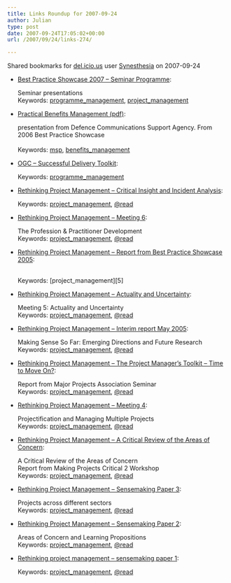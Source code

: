 ```yaml
---
title: Links Roundup for 2007-09-24
author: Julian
type: post
date: 2007-09-24T17:05:02+00:00
url: /2007/09/24/links-274/

---
```

Shared bookmarks for [del.icio.us][1] user  [Synesthesia][2] on 2007-09-24

  * [Best Practice Showcase 2007 &#8211; Seminar Programme][3]:
  
    Seminar presentations    
    Keywords: [programme_management][4], [project_management][5]
  * [Practical Benefits Management (pdf)][6]:
  
    presentation from Defence Communications Support Agency. From 2006 Best Practice Showcase<br>    
    Keywords: [msp][7], [benefits_management][8]
  * [OGC &#8211; Successful Delivery Toolkit][9]:
  
       
    Keywords: [programme_management][4]
  * [Rethinking Project Management &#8211; Critical Insight and Incident Analysis][10]:
  
       
    Keywords: [project_management][5], [@read][11]
  * [Rethinking Project Management &#8211; Meeting 6][12]:
  
    The Profession & Practitioner Development   
    Keywords: [project_management][5], [@read][11]
  * [Rethinking Project Management &#8211; Report from Best Practice Showcase 2005][13]:
  
    <br>    
    Keywords: [project_management][5]
  * [Rethinking Project Management &#8211; Actuality and Uncertainty][14]:
  
    Meeting 5: Actuality and Uncertainty   
    Keywords: [project_management][5], [@read][11]
  * [Rethinking Project Management &#8211; Interim report May 2005][15]:
  
    Making Sense So Far: Emerging Directions and Future Research   
    Keywords: [project_management][5], [@read][11]
  * [Rethinking Project Management &#8211; The Project Manager&#8217;s Toolkit &#8211; Time to Move On?][16]:
  
    Report from Major Projects Association Seminar   
    Keywords: [project_management][5], [@read][11]
  * [Rethinking Project Management &#8211; Meeting 4][17]:
  
    Projectification and Managing Multiple Projects   
    Keywords: [project_management][5], [@read][11]

<!--more-->

  * [Rethinking Project Management &#8211; A Critical Review of the Areas of Concern][18]:
  
    A Critical Review of the Areas of Concern<br>Report from Making Projects Critical 2 Workshop   
    Keywords: [project_management][5], [@read][11]
  * [Rethinking Project Management &#8211; Sensemaking Paper 3][19]:
  
    Projects across different sectors   
    Keywords: [project_management][5], [@read][11]
  * [Rethinking Project Management &#8211; Sensemaking Paper 2][20]:
  
    Areas of Concern and Learning Propositions   
    Keywords: [project_management][5], [@read][11]
  * [Rethinking project management &#8211; sensemaking paper 1][21]:
  
       
    Keywords: [project_management][5], [@read][11]

 [1]: http://del.icio.us/
 [2]: http://del.icio.us/synesthesia
 [3]: http://www.subjectmatters.co.uk/bestpractice/2007/seminar_prog/index.htm "http://www.subjectmatters.co.uk/bestpractice/2007/seminar_prog/index.htm"
 [4]: http://del.icio.us/synesthesia/programme_management
 [5]: http://del.icio.us/synesthesia/project_management
 [6]: http://www.subjectmatters.co.uk/bestpractice/2006/seminar_prog/presentations/SEM%20Alan%20Ferguson.pdf "http://www.subjectmatters.co.uk/bestpractice/2006/seminar_prog/presentations/SEM%20Alan%20Ferguson.pdf"
 [7]: http://del.icio.us/synesthesia/msp
 [8]: http://del.icio.us/synesthesia/benefits_management
 [9]: http://www.ogc.gov.uk/resource_toolkit.asp "http://www.ogc.gov.uk/resource_toolkit.asp"
 [10]: http://www.mace.manchester.ac.uk/project/research/management/rethinkpm/pdf/papers/critical_insights.pdf "http://www.mace.manchester.ac.uk/project/research/management/rethinkpm/pdf/papers/critical_insights.pdf"
 [11]: http://del.icio.us/synesthesia/@read
 [12]: http://www.mace.manchester.ac.uk/project/research/management/rethinkpm/pdf/papers/sp6.pdf "http://www.mace.manchester.ac.uk/project/research/management/rethinkpm/pdf/papers/sp6.pdf"
 [13]: http://www.mace.manchester.ac.uk/project/research/management/rethinkpm/pdf/papers/bestpracshow05.pdf "http://www.mace.manchester.ac.uk/project/research/management/rethinkpm/pdf/papers/bestpracshow05.pdf"
 [14]: http://www.mace.manchester.ac.uk/project/research/management/rethinkpm/pdf/papers/actuality_uncertainty.pdf "http://www.mace.manchester.ac.uk/project/research/management/rethinkpm/pdf/papers/actuality_uncertainty.pdf"
 [15]: http://www.mace.manchester.ac.uk/project/research/management/rethinkpm/pdf/papers/report.pdf "http://www.mace.manchester.ac.uk/project/research/management/rethinkpm/pdf/papers/report.pdf"
 [16]: http://www.mace.manchester.ac.uk/project/research/management/rethinkpm/pdf/papers/mpareport.pdf "http://www.mace.manchester.ac.uk/project/research/management/rethinkpm/pdf/papers/mpareport.pdf"
 [17]: http://www.mace.manchester.ac.uk/project/research/management/rethinkpm/pdf/papers/sp4proj.pdf "http://www.mace.manchester.ac.uk/project/research/management/rethinkpm/pdf/papers/sp4proj.pdf"
 [18]: http://www.mace.manchester.ac.uk/project/research/management/rethinkpm/pdf/papers/mpc2rep.pdf "http://www.mace.manchester.ac.uk/project/research/management/rethinkpm/pdf/papers/mpc2rep.pdf"
 [19]: http://www.mace.manchester.ac.uk/project/research/management/rethinkpm/pdf/papers/sp3projects.pdf "http://www.mace.manchester.ac.uk/project/research/management/rethinkpm/pdf/papers/sp3projects.pdf"
 [20]: http://www.mace.manchester.ac.uk/project/research/management/rethinkpm/pdf/papers/sp2focus.pdf "http://www.mace.manchester.ac.uk/project/research/management/rethinkpm/pdf/papers/sp2focus.pdf"
 [21]: http://www.mace.manchester.ac.uk/project/research/management/rethinkpm/pdf/papers/context.pdf "http://www.mace.manchester.ac.uk/project/research/management/rethinkpm/pdf/papers/context.pdf"